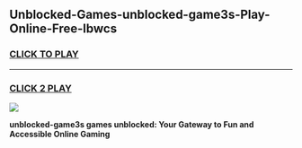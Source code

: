 
## Unblocked-Games-unblocked-game3s-Play-Online-Free-lbwcs
<h3>
<a href="https://premium76.site?title=unblocked-game3s&ref=26A">CLICK TO PLAY</a></h3>
<hr>

<h3>
<a href="https://premium76.site?title=unblocked-game3s&ref=26A">CLICK 2 PLAY</a>
  
</h3>

<a href="https://premium76.site?title=unblocked-game3s&ref=26A"><img src="https://clearcache.store/games.png"></a>


**unblocked-game3s games unblocked: Your Gateway to Fun and Accessible Online Gaming**
